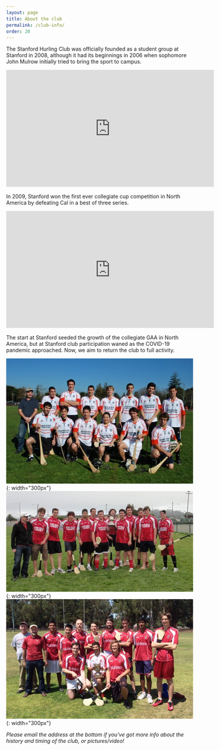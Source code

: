 ```yaml
---
layout: page
title: About the club
permalink: /club-info/
order: 20
---
```


<!-- the below copy-pasted from old google sites site -->
The Stanford Hurling Club was officially founded as a student group at Stanford
in 2008, although it had its beginnings in 2006 when sophomore John Mulrow
initially tried to bring the sport to campus. 

<iframe width="560" height="315" src="https://www.youtube.com/embed/d-WIGqdqE94" title="YouTube video player" frameborder="0" allow="accelerometer; autoplay; clipboard-write; encrypted-media; gyroscope; picture-in-picture" allowfullscreen></iframe>

In 2009, Stanford won the first ever collegiate cup competition in North America 
by defeating Cal in a best of three series.

<iframe width="560" height="315" src="https://www.youtube.com/embed/ngT99oihLNo?start=4" title="YouTube video player" frameborder="0" allow="accelerometer; autoplay; clipboard-write; encrypted-media; gyroscope; picture-in-picture" allowfullscreen></iframe>

The start at Stanford seeded the growth of the collegiate GAA in North America,
but at Stanford club participation waned as the COVID-19 pandemic approached.
Now, we aim to return the club to full activity. 

![club in 2009](assets/team_stanford_hosted_2009.jpg){: width="300px"}
![club in 2012](assets/team_google_hosted_2012.jpg){: width="300px"}
![club, unknown date](assets/team_stanford_hosted_main.jpg){: width="300px"}

*Please email the address at the bottom if you've got more info about the
history and timing of the club, or pictures/video!*
